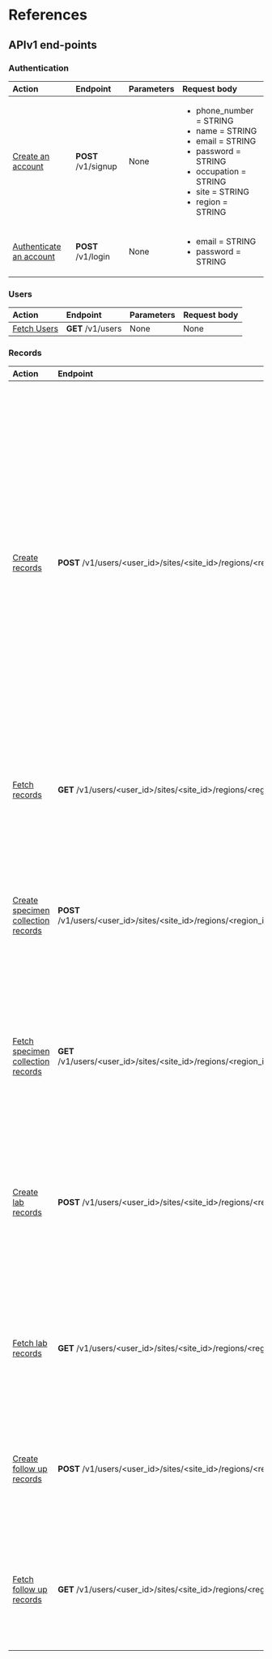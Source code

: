 # References

## APIv1 end-points

### Authentication

| Action                                                                | Endpoint            | Parameters | Request body                                                                                                                                                                             |
| :-------------------------------------------------------------------- | :------------------ | :--------- | :--------------------------------------------------------------------------------------------------------------------------------------------------------------------------------------- |
| [Create an account](./features_v1.md#1-create-an-account)             | **POST** /v1/signup | None       | <ul><li>phone_number = STRING</li><li>name = STRING</li><li>email = STRING</li><li>password = STRING</li><li>occupation = STRING</li><li>site = STRING</li><li>region = STRING</li></ul> |
| [Authenticate an account](./features_v1.md#2-authenticate-an-account) | **POST** /v1/login  | None       | <ul><li>email = STRING</li><li>password = STRING</li></ul>                                                                                                                               |

### Users

| Action                                        | Endpoint          | Parameters | Request body |
| :-------------------------------------------- | :---------------- | :--------- | :----------- |
| [Fetch Users](./features_v1.md#3-fetch-users) | **GET** /v1/users | None       | None         |

### Records

| Action                                                                                      | Endpoint                                                                                                  | Parameters                                                                                                            | Request body                                                                                                                                                                                                                                                                                                                                                                                                                                                                                                                                                                                                                                                                                                                                                                                                                                                                                                                                                                                                                                                                                                                                                                                                                                                                                                                                  |
| :------------------------------------------------------------------------------------------ | :-------------------------------------------------------------------------------------------------------- | :-------------------------------------------------------------------------------------------------------------------- | :-------------------------------------------------------------------------------------------------------------------------------------------------------------------------------------------------------------------------------------------------------------------------------------------------------------------------------------------------------------------------------------------------------------------------------------------------------------------------------------------------------------------------------------------------------------------------------------------------------------------------------------------------------------------------------------------------------------------------------------------------------------------------------------------------------------------------------------------------------------------------------------------------------------------------------------------------------------------------------------------------------------------------------------------------------------------------------------------------------------------------------------------------------------------------------------------------------------------------------------------------------------------------------------------------------------------------------------------- |
| [Create records](./features_v1.md#4-create-records)                                         | **POST** /v1/users/<user_id>/sites/<site_id>/regions/<region_id>/records                                  | <ul><li>user_id = INTEGER</li><li>site_id = INTEGER</li><li>region_id = INTEGER</li></ul>                             | <ul><li>records_name = STRING</li><li>records_age = INTEGER</li><li>records_sex = STRING</li><li>records_date_of_test_request = DATE</li><li>records_address = STRING</li><li>records_telephone = STRING</li><li>records_telephone_2 = STRING</li><li>records_has_art_unique_code = STRING</li><li>records_art_unique_code = STRING</li><li>records_status = STRING</li><li>records_ward_bed_number = STRING</li><li>records_currently_pregnant = STRING</li><li>records_symptoms_current_cough = BOOLEAN</li><li>records_symptoms_fever = BOOLEAN</li><li>records_symptoms_night_sweats = BOOLEAN</li><li>records_symptoms_weight_loss = BOOLEAN</li><li>records_symptoms_none_of_the_above = BOOLEAN</li><li>records_patient_category_hospitalized = BOOLEAN</li><li>records_patient_category_child = BOOLEAN</li><li>records_patient_category_to_initiate_art = BOOLEAN</li><li>records_patient_category_on_art_symptomatic = BOOLEAN</li><li>records_patient_category_outpatient = BOOLEAN</li><li>records_patient_category_anc = BOOLEAN</li><li>records_patient_category_diabetes_clinic = BOOLEAN</li><li>records_patient_category_other = STRING</li><li>records_reason_for_test_presumptive_tb = BOOLEAN</li><li>records_tb_treatment_history = STRING</li><li>records_tb_treatment_history_contact_of_tb_patient = STRING</li></ul> |
| [Fetch records](./features_v1.md#5-fetch-records)                                           | **GET** /v1/users/<user_id>/sites/<site_id>/regions/<region_id>/records                                   | <ul><li>user_id = INTEGER</li><li>site_id = INTEGER</li><li>region_id = INTEGER</li></ul>                             | None                                                                                                                                                                                                                                                                                                                                                                                                                                                                                                                                                                                                                                                                                                                                                                                                                                                                                                                                                                                                                                                                                                                                                                                                                                                                                                                                          |
| [Create specimen collection records](./features_v1.md#6-create-specimen-collection-records) | **POST** /v1/users/<user_id>/sites/<site_id>/regions/<region_id>/records/<record_id>/specimen_collections | <ul><li>user_id = INTEGER</li><li>site_id = INTEGER</li><li>region_id = INTEGER</li><li>record_id = INTEGER</li></ul> | <ul><li>specimen_collection_1_date = DATE</li><li>specimen_collection_1_specimen_collection_type = STRING</li><li>specimen_collection_1_other = STRING</li><li>specimen_collection_1_period = STRING</li><li>specimen_collection_1_aspect = STRING</li><li>specimen_collection_1_received_by = STRING</li><li>specimen_collection_2_date = DATE</li><li>specimen_collection_2_specimen_collection_type = STRING</li><li>specimen_collection_2_other = STRING</li><li>specimen_collection_2_period = STRING</li><li>specimen_collection_2_aspect = STRING</li><li>specimen_collection_2_received_by = STRING</li></ul>                                                                                                                                                                                                                                                                                                                                                                                                                                                                                                                                                                                                                                                                                                                         |
| [Fetch specimen collection records](./features_v1.md#7-fetch-specimen-collection-records)   | **GET** /v1/users/<user_id>/sites/<site_id>/regions/<region_id>/records/<record_id>/specimen_collections  | <ul><li>user_id = INTEGER</li><li>site_id = INTEGER</li><li>region_id = INTEGER</li><li>record_id = INTEGER</li></ul> | None                                                                                                                                                                                                                                                                                                                                                                                                                                                                                                                                                                                                                                                                                                                                                                                                                                                                                                                                                                                                                                                                                                                                                                                                                                                                                                                                          |
| [Create lab records](./features_v1.md#8-create-lab-records)                                 | **POST** /v1/users/<user_id>/sites/<site_id>/regions/<region_id>/records/<record_id>/labs                 | <ul><li>user_id = INTEGER</li><li>site_id = INTEGER</li><li>region_id = INTEGER</li><li>record_id = INTEGER</li></ul> | <ul><li>lab_date_specimen_collection_received = DATE</li><li>lab_received_by = STRING</li><li>lab_registration_number = STRING</li><li>lab_smear_microscopy_result_result_1 = STRING</li><li>lab_smear_microscopy_result_result_2 = STRING</li><li>lab_smear_microscopy_result_date = DATE</li><li>lab_smear_microscopy_result_done_by = STRING</li><li>lab_xpert_mtb_rif_assay_result = STRING</li><li>lab_xpert_mtb_rif_assay_grades = STRING</li><li>lab_xpert_mtb_rif_assay_rif_result = STRING</li><li>lab_xpert_mtb_rif_assay_date = DATE</li><li>lab_xpert_mtb_rif_assay_done_by = STRING</li><li>lab_urine_lf_lam_result = STRING</li><li>lab_urine_lf_lam_date = DATE</li><li>lab_urine_lf_lam_done_by = STRING</li></ul>                                                                                                                                                                                                                                                                                                                                                                                                                                                                                                                                                                                                            |
| [Fetch lab records](./features_v1.md#9-fetch-lab-records)                                   | **GET** /v1/users/<user_id>/sites/<site_id>/regions/<region_id>/records/<record_id>/labs                  | <ul><li>user_id = INTEGER</li><li>site_id = INTEGER</li><li>region_id = INTEGER</li><li>record_id = INTEGER</li></ul> | None                                                                                                                                                                                                                                                                                                                                                                                                                                                                                                                                                                                                                                                                                                                                                                                                                                                                                                                                                                                                                                                                                                                                                                                                                                                                                                                                          |
| [Create follow up records](./features_v1.md#10-create-follow-up-records)                    | **POST** /v1/users/<user_id>/sites/<site_id>/regions/<region_id>/records/<record_id>/follow_ups           | <ul><li>user_id = INTEGER</li><li>site_id = INTEGER</li><li>region_id = INTEGER</li><li>record_id = INTEGER</li></ul> | <ul><li>follow_up_xray = BOOLEAN</li><li>follow_up_amoxicillin = BOOLEAN</li><li>follow_up_other_antibiotic = STRING</li><li>follow_up_schedule_date = DATE</li><li>follow_up_comments = STRING</li></ul>                                                                                                                                                                                                                                                                                                                                                                                                                                                                                                                                                                                                                                                                                                                                                                                                                                                                                                                                                                                                                                                                                                                                     |
| [Fetch follow up records](./features_v1.md#11-fetch-follow-up-records)                      | **GET** /v1/users/<user_id>/sites/<site_id>/regions/<region_id>/records/<record_id>/follow_ups            | <ul><li>user_id = INTEGER</li><li>site_id = INTEGER</li><li>region_id = INTEGER</li><li>record_id = INTEGER</li></ul> | None                                                                                                                                                                                                                                                                                                                                                                                                                                                                                                                                                                                                                                                                                                                                                                                                                                                                                                                                                                                                                                                                                                                                                                                                                                                                                                                                          |
